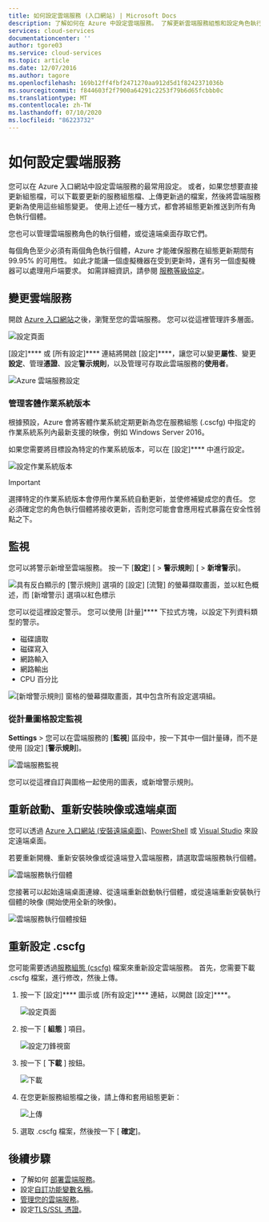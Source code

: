 ```yaml
---
title: 如何設定雲端服務 (入口網站) | Microsoft Docs
description: 了解如何在 Azure 中設定雲端服務。 了解更新雲端服務組態和設定角色執行個體的遠端存取。 這些範例使用 Azure 入口網站。
services: cloud-services
documentationcenter: ''
author: tgore03
ms.service: cloud-services
ms.topic: article
ms.date: 12/07/2016
ms.author: tagore
ms.openlocfilehash: 169b12ff4fbf2471270aa912d5d1f8242371036b
ms.sourcegitcommit: f844603f2f7900a64291c2253f79b6d65fcbbb0c
ms.translationtype: MT
ms.contentlocale: zh-TW
ms.lasthandoff: 07/10/2020
ms.locfileid: "86223732"
---
```

# <a name="how-to-configure-cloud-services"></a>如何設定雲端服務

您可以在 Azure 入口網站中設定雲端服務的最常用設定。 或者，如果您想要直接更新組態檔，可以下載要更新的服務組態檔、上傳更新過的檔案，然後將雲端服務更新為使用這些組態變更。 使用上述任一種方式，都會將組態更新推送到所有角色執行個體。

您也可以管理雲端服務角色的執行個體，或從遠端桌面存取它們。

每個角色至少必須有兩個角色執行個體，Azure 才能確保服務在組態更新期間有 99.95% 的可用性。 如此才能讓一個虛擬機器在受到更新時，還有另一個虛擬機器可以處理用戶端要求。 如需詳細資訊，請參閱 [服務等級協定](https://azure.microsoft.com/support/legal/sla/)。

## <a name="change-a-cloud-service"></a>變更雲端服務

開啟 [Azure 入口網站](https://portal.azure.com/)之後，瀏覽至您的雲端服務。 您可以從這裡管理許多層面。

![設定頁面](./media/cloud-services-how-to-configure-portal/cloud-service.png)

[設定]**** 或 [所有設定]**** 連結將開啟 [設定]****，讓您可以變更**屬性**、變更**設定**、管理**憑證**、設定**警示規則**，以及管理可存取此雲端服務的**使用者**。

![Azure 雲端服務設定](./media/cloud-services-how-to-configure-portal/cs-settings-blade.png)

### <a name="manage-guest-os-version"></a>管理客體作業系統版本

根據預設，Azure 會將客體作業系統定期更新為您在服務組態 (.cscfg) 中指定的作業系統系列內最新支援的映像，例如 Windows Server 2016。

如果您需要將目標設為特定的作業系統版本，可以在 [設定]**** 中進行設定。

![設定作業系統版本](./media/cloud-services-how-to-configure-portal/cs-settings-config-guestosversion.png)

>[!IMPORTANT]
> 選擇特定的作業系統版本會停用作業系統自動更新，並使修補變成您的責任。 您必須確定您的角色執行個體將接收更新，否則您可能會會應用程式暴露在安全性弱點之下。

## <a name="monitoring"></a>監視

您可以將警示新增至雲端服務。 按一下 [**設定**] [  >  **警示規則**] [  >  **新增警示**]。

![具有反白顯示的 [警示規則] 選項的 [設定] [流覽] 的螢幕擷取畫面，並以紅色概述，而 [新增警示] 選項以紅色標示](./media/cloud-services-how-to-configure-portal/cs-alerts.png)

您可以從這裡設定警示。 您可以使用 [計量]**** 下拉式方塊，以設定下列資料類型的警示。

* 磁碟讀取
* 磁碟寫入
* 網路輸入
* 網路輸出
* CPU 百分比

![[新增警示規則] 窗格的螢幕擷取畫面，其中包含所有設定選項組。](./media/cloud-services-how-to-configure-portal/cs-alert-item.png)

### <a name="configure-monitoring-from-a-metric-tile"></a>從計量圖格設定監視

**Settings**  >  您可以在雲端服務的 [**監視**] 區段中，按一下其中一個計量磚，而不是使用 [設定] [**警示規則**]。

![雲端服務監視](./media/cloud-services-how-to-configure-portal/cs-monitoring.png)

您可以從這裡自訂與圖格一起使用的圖表，或新增警示規則。

## <a name="reboot-reimage-or-remote-desktop"></a>重新啟動、重新安裝映像或遠端桌面

您可以透過 [Azure 入口網站 (安裝遠端桌面)](cloud-services-role-enable-remote-desktop-new-portal.md)、[PowerShell](cloud-services-role-enable-remote-desktop-powershell.md) 或 [Visual Studio](cloud-services-role-enable-remote-desktop-visual-studio.md) 來設定遠端桌面。

若要重新開機、重新安裝映像或從遠端登入雲端服務，請選取雲端服務執行個體。

![雲端服務執行個體](./media/cloud-services-how-to-configure-portal/cs-instance.png)

您接著可以起始遠端桌面連線、從遠端重新啟動執行個體，或從遠端重新安裝執行個體的映像 (開始使用全新的映像)。

![雲端服務執行個體按鈕](./media/cloud-services-how-to-configure-portal/cs-instance-buttons.png)

## <a name="reconfigure-your-cscfg"></a>重新設定 .cscfg

您可能需要透過[服務組態 (cscfg)](cloud-services-model-and-package.md#cscfg) 檔案來重新設定雲端服務。 首先，您需要下載 .cscfg 檔案，進行修改，然後上傳。

1. 按一下 [設定]**** 圖示或 [所有設定]**** 連結，以開啟 [設定]****。

    ![設定頁面](./media/cloud-services-how-to-configure-portal/cloud-service.png)
2. 按一下 [ **組態** ] 項目。

    ![設定刀鋒視窗](./media/cloud-services-how-to-configure-portal/cs-settings-config.png)
3. 按一下 [ **下載** ] 按鈕。

    ![下載](./media/cloud-services-how-to-configure-portal/cs-settings-config-panel-download.png)
4. 在您更新服務組態檔之後，請上傳和套用組態更新：

    ![上傳](./media/cloud-services-how-to-configure-portal/cs-settings-config-panel-upload.png)
5. 選取 .cscfg 檔案，然後按一下 [ **確定**]。

## <a name="next-steps"></a>後續步驟

* 了解如何 [部署雲端服務](cloud-services-how-to-create-deploy-portal.md)。
* 設定[自訂功能變數名稱](cloud-services-custom-domain-name-portal.md)。
* [管理您的雲端服務](cloud-services-how-to-manage-portal.md)。
* 設定[TLS/SSL 憑證](cloud-services-configure-ssl-certificate-portal.md)。



